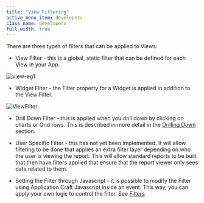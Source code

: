 ```yaml
---
title: "View Filtering"
active_menu_item: developers
class_name: developers
full_width: true
---
```



There are three types of filters that can be applied to Views:

 - View Filter - this is a global, static filter that can be defined for each View in your App.

![view-eg1](/img/docs/view-eg1.zoom77.png)

 - Widget Filter - the Filter property for a Widget is applied in addition to the View Filter.

![ViewFilter](/img/docs/viewfilter.zoom87.png)

 - Drill Down Filter - this is applied when you drill down by clicking on charts or Grid rows. This is described in more detail in the [Drilling Down](drilling_down.htm) section.

 - User Specific Filter - this has not yet been implemented. It will allow filtering to be done that applies an extra filter layer depending on who the user is viewing the report. This will allow standard reports to be built that then have filters applied that ensure that the report viewer only sees data related to them.

 - Setting the Filter through Javascript - it is possible to modify the Filter using Application Craft Javascript inside an event. This way, you can apply your own logic to control the filter. See [Filters](../../../scripting-apis/client-api/data-view-functions/modifying-data-widgets-with-scripts/filters.htm)

